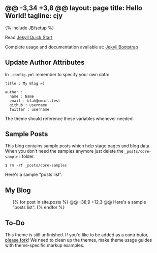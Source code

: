 @@ -3,34 +3,8 @@ layout: page
 title: Hello World!
 tagline: cjy
 ---
{% include JB/setup %}

Read [Jekyll Quick Start](http://jekyllbootstrap.com/usage/jekyll-quick-start.html)

Complete usage and documentation available at: [Jekyll Bootstrap](http://jekyllbootstrap.com)

## Update Author Attributes

In `_config.yml` remember to specify your own data:
   
    title : My Blog =)
    
    author :
      name : Name 
      email : blah@email.test
      github : username
      twitter : username

The theme should reference these variables whenever needed.
     
## Sample Posts

This blog contains sample posts which help stage pages and blog data.
When you don't need the samples anymore just delete the `_posts/core-samples` folder.

    $ rm -rf _posts/core-samples

Here's a sample "posts list".
## My Blog
 
 <ul class="posts">
   {% for post in site.posts %}
@@ -38,9 +12,3 @@ Here's a sample "posts list".
   {% endfor %}
 </ul>
 
## To-Do

This theme is still unfinished. If you'd like to be added as a contributor, [please fork](http://github.com/plusjade/jekyll-bootstrap)!
We need to clean up the themes, make theme usage guides with theme-specific markup examples.


